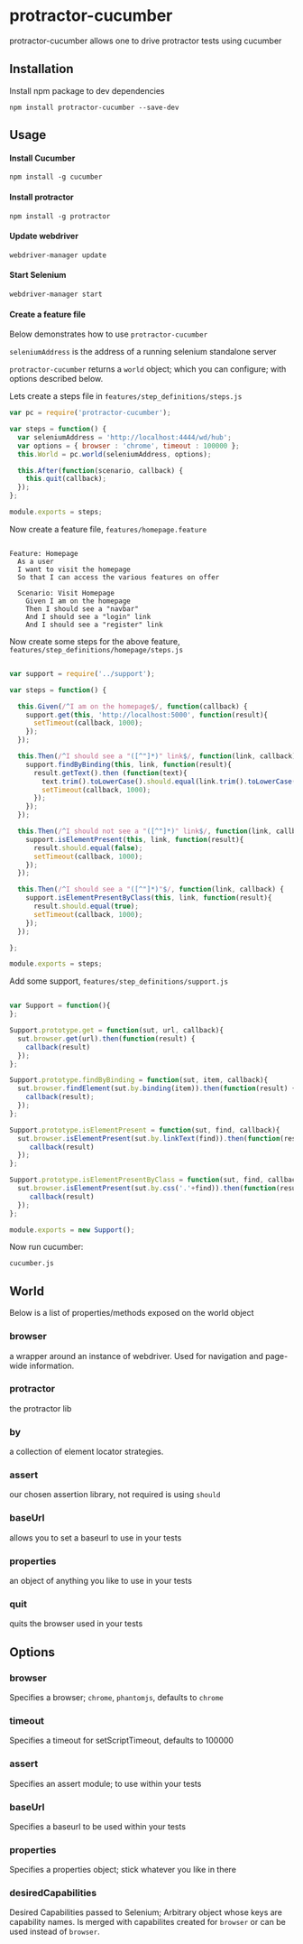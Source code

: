protractor-cucumber
==============

protractor-cucumber allows one to drive protractor tests using cucumber

## Installation

Install npm package to dev dependencies

```
npm install protractor-cucumber --save-dev
```

## Usage


#### Install Cucumber

``` npm install -g cucumber ```

#### Install protractor

``` npm install -g protractor ```

#### Update webdriver

``` webdriver-manager update ```


#### Start Selenium

``` webdriver-manager start ```

#### Create a feature file


Below demonstrates how to use `protractor-cucumber`

`seleniumAddress` is the address of a running selenium standalone server

`protractor-cucumber` returns a `world` object; which you can configure; with options described below.


Lets create a steps file in `features/step_definitions/steps.js`

```javascript
var pc = require('protractor-cucumber');

var steps = function() {
  var seleniumAddress = 'http://localhost:4444/wd/hub';
  var options = { browser : 'chrome', timeout : 100000 };
  this.World = pc.world(seleniumAddress, options);

  this.After(function(scenario, callback) {
    this.quit(callback);
  });
};

module.exports = steps;
```

Now create a feature file, `features/homepage.feature`

```

Feature: Homepage 
  As a user
  I want to visit the homepage
  So that I can access the various features on offer

  Scenario: Visit Homepage
    Given I am on the homepage
    Then I should see a "navbar"
    And I should see a "login" link
    And I should see a "register" link

```

Now create some steps for the above feature, `features/step_definitions/homepage/steps.js`

```javascript

var support = require('../support');

var steps = function() {

  this.Given(/^I am on the homepage$/, function(callback) {
    support.get(this, 'http://localhost:5000', function(result){
      setTimeout(callback, 1000);
    });
  });

  this.Then(/^I should see a "([^"]*)" link$/, function(link, callback) {
    support.findByBinding(this, link, function(result){
      result.getText().then (function(text){
        text.trim().toLowerCase().should.equal(link.trim().toLowerCase());             
        setTimeout(callback, 1000);
      });     
    });
  });

  this.Then(/^I should not see a "([^"]*)" link$/, function(link, callback) {
    support.isElementPresent(this, link, function(result){
      result.should.equal(false);
      setTimeout(callback, 1000);
    });
  });

  this.Then(/^I should see a "([^"]*)"$/, function(link, callback) {
    support.isElementPresentByClass(this, link, function(result){
      result.should.equal(true);
      setTimeout(callback, 1000);
    });
  });

};

module.exports = steps;

```

Add some support, `features/step_definitions/support.js`

```javascript

var Support = function(){
};

Support.prototype.get = function(sut, url, callback){
  sut.browser.get(url).then(function(result) {
    callback(result)
  });
};

Support.prototype.findByBinding = function(sut, item, callback){
  sut.browser.findElement(sut.by.binding(item)).then(function(result) {
    callback(result);
  });
};

Support.prototype.isElementPresent = function(sut, find, callback){
  sut.browser.isElementPresent(sut.by.linkText(find)).then(function(result) {
     callback(result)
  });
};

Support.prototype.isElementPresentByClass = function(sut, find, callback){
  sut.browser.isElementPresent(sut.by.css('.'+find)).then(function(result) {
     callback(result)
  });
};

module.exports = new Support();

```


Now run cucumber: 

```
cucumber.js
```


## World

Below is a list of properties/methods exposed on the world object

### browser 
a wrapper around an instance of webdriver. Used for navigation and page-wide information.
### protractor
the protractor lib
### by
a collection of element locator strategies. 
### assert
our chosen assertion library, not required is using `should`
### baseUrl
allows you to set a baseurl to use in your tests
### properties
an object of anything you like to use in your tests
### quit
quits the browser used in your tests


## Options

### browser
Specifies a browser; `chrome`, `phantomjs`, defaults to `chrome`
### timeout
Specifies a timeout for setScriptTimeout, defaults to 100000
### assert
Specifies an assert module; to use within your tests
### baseUrl
Specifies a baseurl to be used within your tests
### properties
Specifies a properties object; stick whatever you like in there
### desiredCapabilities
Desired Capabilities passed to Selenium; Arbitrary object whose keys are capability names.  Is merged with capabilites created for `browser` or can be used instead of `browser`.
